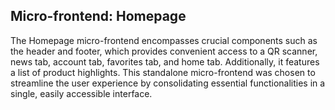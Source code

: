 ﻿
## Micro-frontend: Homepage

The Homepage micro-frontend encompasses crucial components such as the header and footer, which provides convenient access to a QR scanner, news tab, account tab, favorites tab, and home tab. Additionally, it features a list of product highlights. This standalone micro-frontend was chosen to streamline the user experience by consolidating essential functionalities in a single, easily accessible interface.
